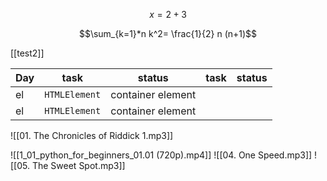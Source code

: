 $$x=2+3$$


$$\sum_{k=1}*n k^2=
\frac{1}{2} n (n+1)$$

[[test2]]

| Day | task | status | task | status | 
| --- | --- | --- | --- | --- |
| el | `HTMLElement` | container element | 
| el | `HTMLElement` | container element |
![[01. The Chronicles of Riddick 1.mp3]]

![[1_01_python_for_beginners_01.01 (720p).mp4]]
![[04. One Speed.mp3]]
![[05. The Sweet Spot.mp3]]
